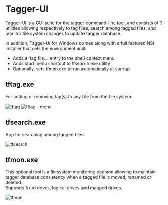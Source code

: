 # Tagger-UI

Tagger-UI is a GUI suite for the [tagger](https://github.com/cedricfrancoys/tagger) command-line tool, and consists of 3 utilities allowing respectively to tag files, search among tagged files, and monitor file system changes to update tagger database.  

In addition, Tagger-UI for Windows comes along with a full featured NSI installer that sets the environment and: 
* Adds a 'tag file...' entry to the shell context menu
* Adds start menu shortcut to tfsearch.exe utility
* Optionally, sets tfmon.exe to run automatically at startup

## tftag.exe ##

For adding or removing tag(s) to any file from the file system.
 
 
![tftag](https://cloud.githubusercontent.com/assets/2885156/13174695/c67fb162-d705-11e5-8282-bd4ead49449e.jpg)
![tftag - menu](https://cloud.githubusercontent.com/assets/2885156/13174693/c666a0c8-d705-11e5-8fb5-59cbe6f07445.jpg)

## tfsearch.exe  ##

App for searching among tagged files. 
 
 
![tfsearch](https://cloud.githubusercontent.com/assets/2885156/13174691/c6287b0e-d705-11e5-96ff-88ca542bcacb.jpg)




## tfmon.exe ##

This optional tool is a filesystem monitoring daemon allowing to maintain tagger database consistency when a tagged file is moved, renamed or deleted.  
Supports fixed drives, logical drives and mapped drives.
 
![tfmon](https://cloud.githubusercontent.com/assets/2885156/13174692/c64d6d74-d705-11e5-9921-8ad63785b2a1.jpg)


